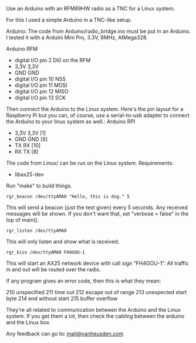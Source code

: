 Use an Arduino with an RFM69HW radio as a TNC for a Linux system.

For this I used a simple Arduino in a TNC-like setup.

Arduino:
The code from Arduino/radio_bridge.ino must be put in an Arduino.
I tested it with a Arduini Mini Pro, 3.3V, 8MHz, AtMega328.

Arduino                 RFM
- digital I/O pin 2     DI0 on the RFM
- 3,3V                  3,3V
- GND                   GND
- digital I/O pin 10    NSS
- digital I/O pin 11    MOSI
- digital I/O pin 12    MISO
- digital I/O pin 13    SCK

Then connect the Arduino to the Linux system.
Here's the pin layout for a Raspberry Pi but you can, of course,
use a serial-to-usb adapter to connect the Arduino to your linux
system as well.:
Arduino                 RPI
- 3,3V                  3,3V [1]
- GND                   GND  [6]
- TX                    RX   [10]
- RX                    TX   [8]

The code from Linux/ can be run on the Linux system.
Requirements:
* libax25-dev

Run "make" to build things.

	rgr_beacon /dev/ttyAMA0 "Hello, this is dog." 5

This will send a beacon (just the text given) every 5 seconds.
Any received messages will be shown. If you don't want that,
set "verbose = false" in the top of main().

	rgr_listen /dev/ttyAMA0

This will only listen and show what is received.

	rgr_kiss /dev/ttyAMA0 FH4GOU-1

This will start an AX25 network device with call sign "FH4GOU-1".
All traffic in and out will be routed over the radio.

If any program gives an error code, then this is what they mean:

210	unspecified
211	time out
212	escape out of range
213	unexpected start byte
214	end without start
215	buffer overflow

They're all related to communication between the Arduino and
the Linux system.
If you get them a lot, then check the cabling between the
arduino and the Linux box.


Any feedback can go to: mail@vanheusden.com
